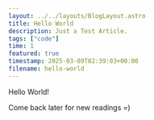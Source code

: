 ```yaml
---
layout: ../../layouts/BlogLayout.astro
title: Hello World
description: Just a Test Article.
tags: ["code"]
time: 1
featured: true
timestamp: 2025-03-09T02:39:03+00:00
filename: hello-world
---
```


Hello World!

Come back later for new readings =)